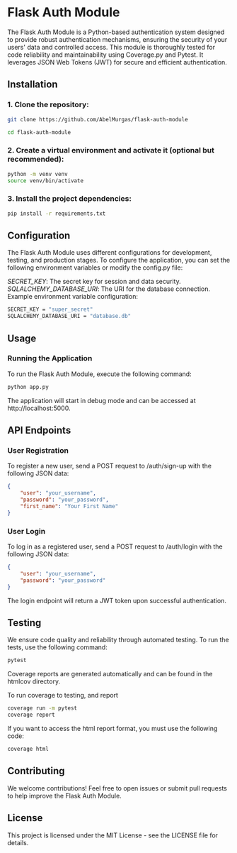 # Flask Auth Module

The Flask Auth Module is a Python-based authentication system designed to provide robust authentication mechanisms, ensuring the security of your users' data and controlled access. This module is thoroughly tested for code reliability and maintainability using Coverage.py and Pytest. It leverages JSON Web Tokens (JWT) for secure and efficient authentication.

## Installation

### 1. Clone the repository:

```bash
git clone https://github.com/AbelMurgas/flask-auth-module

cd flask-auth-module
```

### 2. Create a virtual environment and activate it (optional but recommended):

```bash
python -m venv venv
source venv/bin/activate
```

### 3. Install the project dependencies:

```bash
pip install -r requirements.txt
```

## Configuration

The Flask Auth Module uses different configurations for development, testing, and production stages. To configure the application, you can set the following environment variables or modify the config.py file:


*SECRET_KEY*: The secret key for session and data security. <br>
*SQLALCHEMY_DATABASE_URI*: The URI for the database connection.
Example environment variable configuration:

```bash
SECRET_KEY = "super_secret"
SQLALCHEMY_DATABASE_URI = "database.db"
```

## Usage
### Running the Application
To run the Flask Auth Module, execute the following command:

```bash
python app.py
```
The application will start in debug mode and can be accessed at http://localhost:5000.

## API Endpoints
### User Registration
To register a new user, send a POST request to /auth/sign-up with the following JSON data:

```json
{
    "user": "your_username",
    "password": "your_password",
    "first_name": "Your First Name"
}
```
### User Login
To log in as a registered user, send a POST request to /auth/login with the following JSON data:

```json
{
    "user": "your_username",
    "password": "your_password"
}
```
The login endpoint will return a JWT token upon successful authentication.

## Testing
We ensure code quality and reliability through automated testing. To run the tests, use the following command:

```bash
pytest
```
Coverage reports are generated automatically and can be found in the htmlcov directory.

To run coverage to testing, and report 
```bash
coverage run -m pytest
coverage report
```

If you want to access the html report format, you must use the following code:

```bash
coverage html
```

## Contributing
We welcome contributions! Feel free to open issues or submit pull requests to help improve the Flask Auth Module.

## License
This project is licensed under the MIT License - see the LICENSE file for details.
